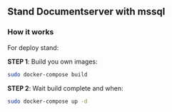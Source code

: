 ## Stand Documentserver with mssql

### How it works

For deploy stand:

**STEP 1**: Build you own images:
   
```bash
sudo docker-compose build
```

**STEP 2**: Wait build complete and when:

```bash
sudo docker-compose up -d 
```
